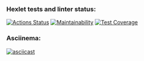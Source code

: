 ### Hexlet tests and linter status:
[![Actions Status](https://github.com/Jickx/python-project-50/workflows/hexlet-check/badge.svg)](https://github.com/Jickx/python-project-50/actions)
[![Maintainability](https://api.codeclimate.com/v1/badges/1ac36cb0f1f91f85effe/maintainability)](https://codeclimate.com/github/Jickx/python-project-50/maintainability)
[![Test Coverage](https://api.codeclimate.com/v1/badges/1ac36cb0f1f91f85effe/test_coverage)](https://codeclimate.com/github/Jickx/python-project-50/test_coverage)
### Asciinema:
[![asciicast](https://asciinema.org/a/FIU1nKTs1Ps27falus1R07F5r.svg)](https://asciinema.org/a/FIU1nKTs1Ps27falus1R07F5r)